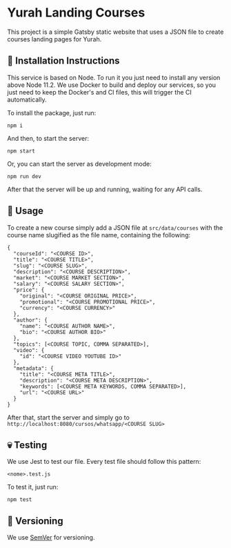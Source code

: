 # Yurah Landing Courses

This project is a simple Gatsby static website that uses a JSON file to create courses landing pages for Yurah.

## 🤖 Installation Instructions

This service is based on Node. To run it you just need to install any version above Node 11.2. We use Docker to build and deploy our services, so you just need to keep the Docker's and CI files, this will trigger the CI automatically.

To install the package, just run:

```
npm i
```

And then, to start the server:

```
npm start
```

Or, you can start the server as development mode:

```
npm run dev
```

After that the server will be up and running, waiting for any API calls.

## 🧐 Usage

To create a new course simply add a JSON file at `src/data/courses` with the course name slugified as the file name, containing the following:

```
{
  "courseId": "<COURSE ID>",
  "title": "<COURSE TITLE>",
  "slug": "<COURSE SLUG>",
  "description": "<COURSE DESCRIPTION>",
  "market": "<COURSE MARKET SECTION>",
  "salary": "<COURSE SALARY SECTION>",
  "price": {
    "original": "<COURSE ORIGINAL PRICE>",
    "promotional": "<COURSE PROMOTIONAL PRICE>",
    "currency": "<COURSE CURRENCY>"
  },
  "author": {
    "name": "<COURSE AUTHOR NAME>",
    "bio": "<COURSE AUTHOR BIO>"
  },
  "topics": [<COURSE TOPIC, COMMA SEPARATED>],
  "video": {
    "id": "<COURSE VIDEO YOUTUBE ID>"
  },
  "metadata": {
    "title": "<COURSE META TITLE>",
    "description": "<COURSE META DESCRIPTION>",
    "keywords": [<COURSE META KEYWORDS, COMMA SEPARATED>],
    "url": "<COURSE URL>"
  }
}
```

After that, start the server and simply go to `http://localhost:8080/cursos/whatsapp/<COURSE SLUG>`

## 💀 Testing

We use Jest to test our file. Every test file should follow this pattern:

```
<nome>.test.js
```

To test it, just run:
```
npm test
```

## 💅 Versioning

We use [SemVer](https://semver.org/) for versioning.
